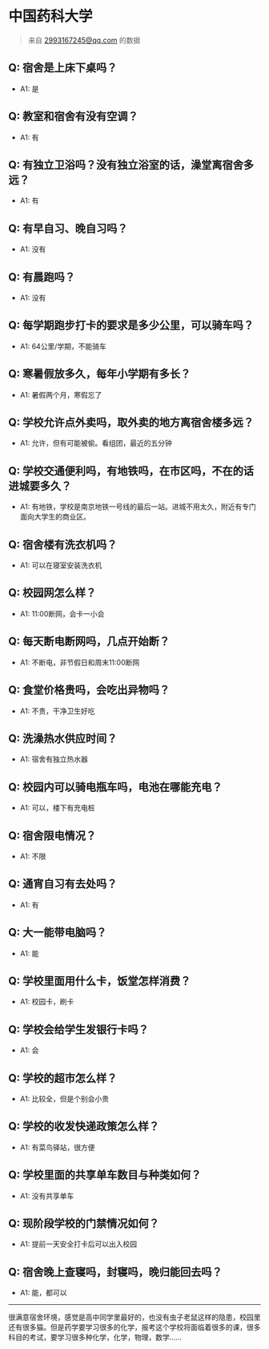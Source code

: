 # 中国药科大学

> 来自 2993167245@qq.com 的数据

## Q: 宿舍是上床下桌吗？

- A1: 是

## Q: 教室和宿舍有没有空调？

- A1: 有

## Q: 有独立卫浴吗？没有独立浴室的话，澡堂离宿舍多远？

- A1: 有

## Q: 有早自习、晚自习吗？

- A1: 没有

## Q: 有晨跑吗？

- A1: 没有

## Q: 每学期跑步打卡的要求是多少公里，可以骑车吗？

- A1: 64公里/学期，不能骑车

## Q: 寒暑假放多久，每年小学期有多长？

- A1: 暑假两个月，寒假忘了

## Q: 学校允许点外卖吗，取外卖的地方离宿舍楼多远？

- A1: 允许，但有可能被偷。看组团，最近的五分钟

## Q: 学校交通便利吗，有地铁吗，在市区吗，不在的话进城要多久？

- A1: 有地铁，学校是南京地铁一号线的最后一站。进城不用太久，附近有专门面向大学生的商业区。

## Q: 宿舍楼有洗衣机吗？

- A1: 可以在寝室安装洗衣机

## Q: 校园网怎么样？

- A1: 11:00断网，会卡一小会

## Q: 每天断电断网吗，几点开始断？

- A1: 不断电，非节假日和周末11:00断网

## Q: 食堂价格贵吗，会吃出异物吗？

- A1: 不贵，干净卫生好吃

## Q: 洗澡热水供应时间？

- A1: 宿舍有独立热水器

## Q: 校园内可以骑电瓶车吗，电池在哪能充电？

- A1: 可以，楼下有充电桩

## Q: 宿舍限电情况？

- A1: 不限

## Q: 通宵自习有去处吗？

- A1: 有

## Q: 大一能带电脑吗？

- A1: 能

## Q: 学校里面用什么卡，饭堂怎样消费？

- A1: 校园卡，刷卡

## Q: 学校会给学生发银行卡吗？

- A1: 会

## Q: 学校的超市怎么样？

- A1: 比较全，但是个别会小贵

## Q: 学校的收发快递政策怎么样？

- A1: 有菜鸟驿站，很方便

## Q: 学校里面的共享单车数目与种类如何？

- A1: 没有共享单车

## Q: 现阶段学校的门禁情况如何？

- A1: 提前一天安全打卡后可以出入校园

## Q: 宿舍晚上查寝吗，封寝吗，晚归能回去吗？

- A1: 能，都可以

***

很满意宿舍环境，感觉是高中同学里最好的，也没有虫子老鼠这样的隐患，校园里还有很多猫。但是药学要学习很多的化学，报考这个学校将面临着很多的课，很多科目的考试，要学习很多种化学，化学，物理，数学……